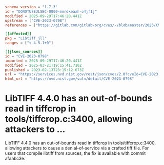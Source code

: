 ```toml
schema_version = "1.7.3"
id = "DONOTUSEJLSEC-0000-mnrdkeaah-o4jf1j"
modified = 2025-09-29T17:46:20.441Z
upstream = ["CVE-2023-0798"]
references = ["https://gitlab.com/gitlab-org/cves/-/blob/master/2023/CVE-2023-0798.json", "https://gitlab.com/libtiff/libtiff/-/commit/afaabc3e50d4e5d80a94143f7e3c997e7e410f68", "https://gitlab.com/libtiff/libtiff/-/issues/492", "https://lists.debian.org/debian-lts-announce/2023/02/msg00026.html", "https://security.gentoo.org/glsa/202305-31", "https://security.netapp.com/advisory/ntap-20230316-0003/", "https://www.debian.org/security/2023/dsa-5361", "https://gitlab.com/gitlab-org/cves/-/blob/master/2023/CVE-2023-0798.json", "https://gitlab.com/libtiff/libtiff/-/commit/afaabc3e50d4e5d80a94143f7e3c997e7e410f68", "https://gitlab.com/libtiff/libtiff/-/issues/492", "https://lists.debian.org/debian-lts-announce/2023/02/msg00026.html", "https://security.gentoo.org/glsa/202305-31", "https://security.netapp.com/advisory/ntap-20230316-0003/", "https://www.debian.org/security/2023/dsa-5361"]

[[affected]]
pkg = "Libtiff_jll"
ranges = ["< 4.5.1+0"]

[[jlsec_sources]]
id = "CVE-2023-0798"
imported = 2025-09-29T17:46:20.441Z
modified = 2025-03-21T19:15:41.710Z
published = 2023-02-13T23:15:12.073Z
url = "https://services.nvd.nist.gov/rest/json/cves/2.0?cveId=CVE-2023-0798"
html_url = "https://nvd.nist.gov/vuln/detail/CVE-2023-0798"
```

# LibTIFF 4.4.0 has an out-of-bounds read in tiffcrop in tools/tiffcrop.c:3400, allowing attackers to ...

LibTIFF 4.4.0 has an out-of-bounds read in tiffcrop in tools/tiffcrop.c:3400, allowing attackers to cause a denial-of-service via a crafted tiff file. For users that compile libtiff from sources, the fix is available with commit afaabc3e.

